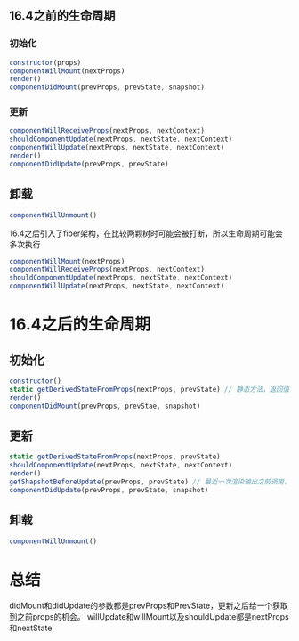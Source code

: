 ## 16.4之前的生命周期

### 初始化
```js
constructor(props)
componentWillMount(nextProps)
render()
componentDidMount(prevProps, prevState, snapshot)
```

### 更新
```js
componentWillReceiveProps(nextProps, nextContext)
shouldComponentUpdate(nextProps, nextState, nextContext)
componentWillUpdate(nextProps, nextState, nextContext)
render()
componentDidUpdate(prevProps, prevState)
```

## 卸载
```js
componentWillUnmount()
```

16.4之后引入了fiber架构，在比较两颗树时可能会被打断，所以生命周期可能会多次执行
```js
componentWillMount(nextProps)
componentWillReceiveProps(nextProps, nextContext)
shouldComponentUpdate(nextProps, nextState, nextContext)
componentWillUpdate(nextProps, nextState, nextContext)
```

# 16.4之后的生命周期

## 初始化

```js
constructor()
static getDerivedStateFromProps(nextProps, prevState) // 静态方法，返回值可以更新state，如果返回null则不进行任何更新
render()
componentDidMount(prevProps, prevStae, snapshot)
```

## 更新
```js
static getDerivedStateFromProps(nextProps, prevState)
shouldComponentUpdate(nextProps, nextState, nextContext)
render()
getShapshotBeforeUpdate(prevProps, prevState) // 最近一次渲染输出之前调用，可以在DOM更新之前获取一些信息，返回值可以在componentDidUpdate中获取到
componentDidUpdate(prevProps, prevState, snapshot)
```

## 卸载
```js
componentWillUnmount()
```

# 总结

didMount和didUpdate的参数都是prevProps和PrevState，更新之后给一个获取到之前props的机会。
willUpdate和willMount以及shouldUpdate都是nextProps和nextState
